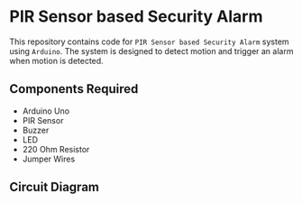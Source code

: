 # PIR Sensor based Security Alarm

This repository contains code for `PIR Sensor based Security Alarm` system using `Arduino`. The system is designed to detect motion and trigger an alarm when motion is detected.

## Components Required

- Arduino Uno
- PIR Sensor
- Buzzer
- LED
- 220 Ohm Resistor
- Jumper Wires

## Circuit Diagram
